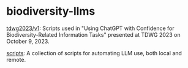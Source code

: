 # biodiversity-llms
[tdwg2023/v1](tdwg2023/v1): Scripts used in "Using ChatGPT with Confidence for Biodiversity-Related Information Tasks" presented at TDWG 2023 on October 9, 2023.

[scripts](scripts): A collection of scripts for automating LLM use, both local and remote.
